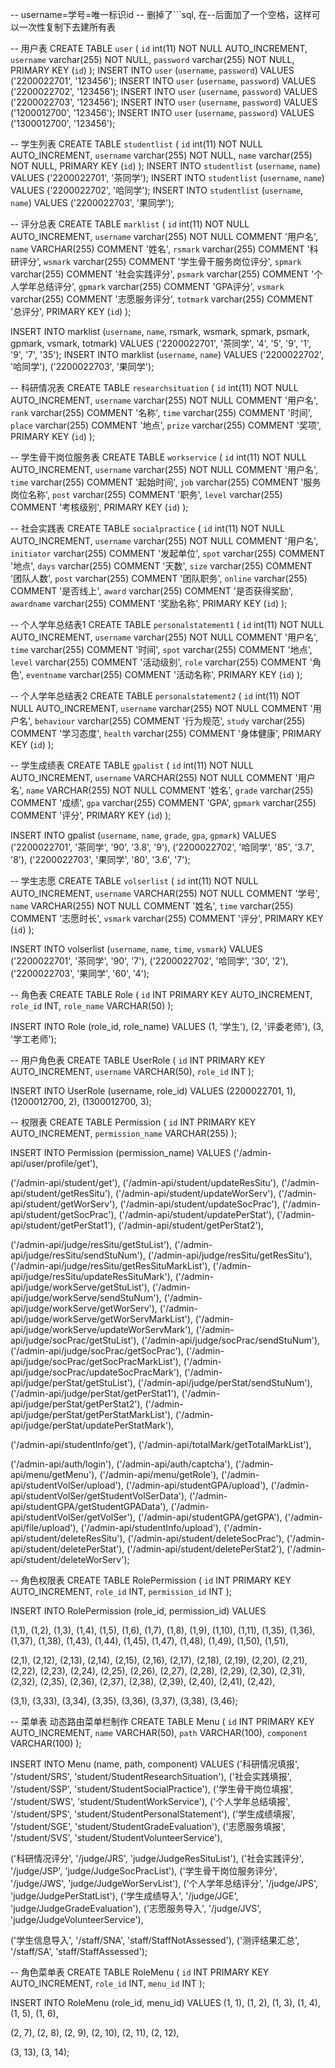 -- username=学号=唯一标识id
-- 删掉了```sql, 在--后面加了一个空格，这样可以一次性复制下去建所有表

-- 用户表
CREATE TABLE `user` (
`id` int(11) NOT NULL AUTO_INCREMENT,
`username` varchar(255) NOT NULL,
`password` varchar(255) NOT NULL,
PRIMARY KEY (`id`)
);
INSERT INTO `user` (`username`, `password`) VALUES ('2200022701', '123456');
INSERT INTO `user` (`username`, `password`) VALUES ('2200022702', '123456');
INSERT INTO `user` (`username`, `password`) VALUES ('2200022703', '123456');
INSERT INTO `user` (`username`, `password`) VALUES ('1200012700', '123456');
INSERT INTO `user` (`username`, `password`) VALUES ('1300012700', '123456');



-- 学生列表
CREATE TABLE `studentlist` (
`id` int(11) NOT NULL AUTO_INCREMENT,
`username` varchar(255) NOT NULL,
`name` varchar(255) NOT NULL,
PRIMARY KEY (`id`)
);
INSERT INTO `studentlist` (`username`, `name`) VALUES ('2200022701', '茶同学');
INSERT INTO `studentlist` (`username`, `name`) VALUES ('2200022702', '哈同学');
INSERT INTO `studentlist` (`username`, `name`) VALUES ('2200022703', '果同学');



-- 评分总表
CREATE TABLE `marklist` (
`id` int(11) NOT NULL AUTO_INCREMENT,
`username` varchar(255) NOT NULL COMMENT '用户名',
`name` VARCHAR(255) COMMENT '姓名',
`rsmark` varchar(255) COMMENT '科研评分',
`wsmark` varchar(255) COMMENT '学生骨干服务岗位评分',
`spmark` varchar(255) COMMENT '社会实践评分',
    `psmark` varchar(255) COMMENT '个人学年总结评分',
`gpmark` varchar(255) COMMENT 'GPA评分',
`vsmark` varchar(255) COMMENT '志愿服务评分',
`totmark` varchar(255) COMMENT '总评分',
PRIMARY KEY (`id`)
);

INSERT INTO marklist (`username`, `name`, rsmark, wsmark, spmark, psmark, gpmark, vsmark, totmark)
VALUES ('2200022701', '茶同学', '4', '5', '9', '1', '9', '7', '35');
INSERT INTO marklist (`username`, `name`)
VALUES
('2200022702', '哈同学'),
('2200022703', '果同学');



-- 科研情况表
CREATE TABLE `researchsituation` (
`id` int(11) NOT NULL AUTO_INCREMENT,
`username` varchar(255) NOT NULL COMMENT '用户名',
`rank` varchar(255) COMMENT '名称',
`time` varchar(255) COMMENT '时间',
`place` varchar(255) COMMENT '地点',
`prize` varchar(255) COMMENT '奖项',
PRIMARY KEY (`id`)
);

-- 学生骨干岗位服务表
CREATE TABLE `workservice` (
`id` int(11) NOT NULL AUTO_INCREMENT,
`username` varchar(255) NOT NULL COMMENT '用户名',
`time` varchar(255) COMMENT '起始时间',
`job` varchar(255) COMMENT '服务岗位名称',
`post` varchar(255) COMMENT '职务',
`level` varchar(255) COMMENT '考核级别',
PRIMARY KEY (`id`)
);

-- 社会实践表
CREATE TABLE `socialpractice` (
`id` int(11) NOT NULL AUTO_INCREMENT,
`username` varchar(255) NOT NULL COMMENT '用户名',
`initiator` varchar(255) COMMENT '发起单位',
`spot` varchar(255) COMMENT '地点',
`days` varchar(255) COMMENT '天数',
`size` varchar(255) COMMENT '团队人数',
`post` varchar(255) COMMENT '团队职务',
`online` varchar(255) COMMENT '是否线上',
`award` varchar(255) COMMENT '是否获得奖励',
`awardname` varchar(255) COMMENT '奖励名称',
PRIMARY KEY (`id`)
);


-- 个人学年总结表1
CREATE TABLE `personalstatement1` (
`id` int(11) NOT NULL AUTO_INCREMENT,
`username` varchar(255) NOT NULL COMMENT '用户名',
`time` varchar(255) COMMENT '时间',
`spot` varchar(255) COMMENT '地点',
`level` varchar(255) COMMENT '活动级别',
`role` varchar(255) COMMENT '角色',
`eventname` varchar(255) COMMENT '活动名称',
PRIMARY KEY (`id`)
);

-- 个人学年总结表2
CREATE TABLE `personalstatement2` (
`id` int(11) NOT NULL AUTO_INCREMENT,
`username` varchar(255) NOT NULL COMMENT '用户名',
`behaviour` varchar(255) COMMENT '行为规范',
`study` varchar(255) COMMENT '学习态度',
`health` varchar(255) COMMENT '身体健康',
PRIMARY KEY (`id`)
);

-- 学生成绩表
CREATE TABLE `gpalist` (
`id` int(11) NOT NULL AUTO_INCREMENT,
`username` VARCHAR(255) NOT NULL COMMENT '用户名',
`name` VARCHAR(255) NOT NULL COMMENT '姓名',
`grade` varchar(255) COMMENT '成绩',
`gpa` varchar(255) COMMENT 'GPA',
`gpmark` varchar(255) COMMENT '评分',
PRIMARY KEY (`id`)
);

INSERT INTO gpalist (`username`, `name`, `grade`, `gpa`, `gpmark`)
VALUES
('2200022701', '茶同学', '90', '3.8', '9'),
('2200022702', '哈同学', '85', '3.7', '8'),
('2200022703', '果同学', '80', '3.6', '7');


-- 学生志愿
CREATE TABLE `volserlist` (
`id` int(11) NOT NULL AUTO_INCREMENT,
`username` VARCHAR(255) NOT NULL COMMENT '学号',
`name` VARCHAR(255) NOT NULL COMMENT '姓名',
`time` varchar(255) COMMENT '志愿时长',
`vsmark` varchar(255) COMMENT '评分',
PRIMARY KEY (`id`)
);

INSERT INTO volserlist (`username`, `name`, `time`, `vsmark`)
VALUES
('2200022701', '茶同学', '90', '7'),
('2200022702', '哈同学', '30', '2'),
('2200022703', '果同学', '60', '4');



-- 角色表
CREATE TABLE Role (
`id` INT PRIMARY KEY AUTO_INCREMENT,
`role_id` INT,
`role_name` VARCHAR(50)
);

INSERT INTO Role (role_id, role_name)
VALUES (1, '学生'),
(2, '评委老师'),
(3, '学工老师');


-- 用户角色表
CREATE TABLE UserRole (
`id` INT PRIMARY KEY AUTO_INCREMENT,
`username` VARCHAR(50),
`role_id` INT
);

INSERT INTO UserRole (username, role_id)
VALUES (2200022701, 1),
(1200012700, 2),
(1300012700, 3);

-- 权限表
CREATE TABLE Permission (
`id` INT PRIMARY KEY AUTO_INCREMENT,
`permission_name` VARCHAR(255)
);

INSERT INTO Permission (permission_name)
VALUES
('/admin-api/user/profile/get'),

('/admin-api/student/get'),
('/admin-api/student/updateResSitu'),
('/admin-api/student/getResSitu'),
('/admin-api/student/updateWorServ'),
('/admin-api/student/getWorServ'),
('/admin-api/student/updateSocPrac'),
('/admin-api/student/getSocPrac'),
('/admin-api/student/updatePerStat'),
('/admin-api/student/getPerStat1'),
('/admin-api/student/getPerStat2'),

('/admin-api/judge/resSitu/getStuList'),
('/admin-api/judge/resSitu/sendStuNum'),
('/admin-api/judge/resSitu/getResSitu'),
('/admin-api/judge/resSitu/getResSituMarkList'),
('/admin-api/judge/resSitu/updateResSituMark'),
('/admin-api/judge/workServe/getStuList'),
('/admin-api/judge/workServe/sendStuNum'),
('/admin-api/judge/workServe/getWorServ'),
('/admin-api/judge/workServe/getWorServMarkList'),
('/admin-api/judge/workServe/updateWorServMark'),
('/admin-api/judge/socPrac/getStuList'),
('/admin-api/judge/socPrac/sendStuNum'),
('/admin-api/judge/socPrac/getSocPrac'),
('/admin-api/judge/socPrac/getSocPracMarkList'),
('/admin-api/judge/socPrac/updateSocPracMark'),
('/admin-api/judge/perStat/getStuList'),
('/admin-api/judge/perStat/sendStuNum'),
('/admin-api/judge/perStat/getPerStat1'),
('/admin-api/judge/perStat/getPerStat2'),
('/admin-api/judge/perStat/getPerStatMarkList'),
('/admin-api/judge/perStat/updatePerStatMark'),

('/admin-api/studentInfo/get'),
('/admin-api/totalMark/getTotalMarkList'),

('/admin-api/auth/login'),
('/admin-api/auth/captcha'),
('/admin-api/menu/getMenu'),
('/admin-api/menu/getRole'),
('/admin-api/studentVolSer/upload'),
('/admin-api/studentGPA/upload'),
('/admin-api/studentVolSer/getStudentVolSerData'),
('/admin-api/studentGPA/getStudentGPAData'),
('/admin-api/studentVolSer/getVolSer'),
('/admin-api/studentGPA/getGPA'),
('/admin-api/file/upload'),
('/admin-api/studentInfo/upload'),
('/admin-api/student/deleteResSitu'),
('/admin-api/student/deleteSocPrac'),
('/admin-api/student/deletePerStat'),
('/admin-api/student/deletePerStat2'),
('/admin-api/student/deleteWorServ');








-- 角色权限表
CREATE TABLE RolePermission (
`id` INT PRIMARY KEY AUTO_INCREMENT,
`role_id` INT,
`permission_id` INT
);

INSERT INTO RolePermission (role_id, permission_id)
VALUES

(1,1),
(1,2),
(1,3),
(1,4),
(1,5),
(1,6),
(1,7),
(1,8),
(1,9),
(1,10),
(1,11),
(1,35),
(1,36),
(1,37),
(1,38),
(1,43),
(1,44),
(1,45),
(1,47),
(1,48),
(1,49),
(1,50),
(1,51),

(2,1),
(2,12),
(2,13),
(2,14),
(2,15),
(2,16),
(2,17),
(2,18),
(2,19),
(2,20),
(2,21),
(2,22),
(2,23),
(2,24),
(2,25),
(2,26),
(2,27),
(2,28),
(2,29),
(2,30),
(2,31),
(2,32),
(2,35),
(2,36),
(2,37),
(2,38),
(2,39),
(2,40),
(2,41),
(2,42),

(3,1),
(3,33),
(3,34),
(3,35),
(3,36),
(3,37),
(3,38),
(3,46);


-- 菜单表 动态路由菜单栏制作
CREATE TABLE Menu (
`id` INT PRIMARY KEY AUTO_INCREMENT,
`name` VARCHAR(50),
`path` VARCHAR(100),
`component` VARCHAR(100)
);

INSERT INTO Menu (name, path, component)
VALUES
('科研情况填报', '/student/SRS', 'student/StudentResearchSituation'),
('社会实践填报', '/student/SSP', 'student/StudentSocialPractice'),
('学生骨干岗位填报', '/student/SWS', 'student/StudentWorkService'),
('个人学年总结填报', '/student/SPS', 'student/StudentPersonalStatement'),
('学生成绩填报', '/student/SGE', 'student/StudentGradeEvaluation'),
('志愿服务填报', '/student/SVS', 'student/StudentVolunteerService'),

('科研情况评分', '/judge/JRS', 'judge/JudgeResSituList'),
('社会实践评分', '/judge/JSP', 'judge/JudgeSocPracList'),
('学生骨干岗位服务评分', '/judge/JWS', 'judge/JudgeWorServList'),
('个人学年总结评分', '/judge/JPS', 'judge/JudgePerStatList'),
('学生成绩导入', '/judge/JGE', 'judge/JudgeGradeEvaluation'),
('志愿服务导入', '/judge/JVS', 'judge/JudgeVolunteerService'),

('学生信息导入', '/staff/SNA', 'staff/StaffNotAssessed'),
('测评结果汇总', '/staff/SA', 'staff/StaffAssessed');


-- 角色菜单表
CREATE TABLE RoleMenu (
`id` INT PRIMARY KEY AUTO_INCREMENT,
`role_id` INT,
`menu_id` INT
);

INSERT INTO RoleMenu (role_id, menu_id)
VALUES
(1, 1),
(1, 2),
(1, 3),
(1, 4),
(1, 5),
(1, 6),

(2, 7),
(2, 8),
(2, 9),
(2, 10),
(2, 11),
(2, 12),

(3, 13),
(3, 14);



